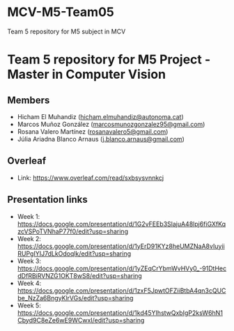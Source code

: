 # MCV-M5-Team05
Team 5 repository for M5 subject in MCV

# Team 5 repository for M5 Project - Master in Computer Vision


 
## Members
* Hicham El Muhandiz (hicham.elmuhandiz@autonoma.cat)
* Marcos Muñoz González (marcosmunozgonzalez95@gmail.com)
* Rosana Valero Martínez (rosanavalero5@gmail.com)
* Júlia Ariadna Blanco Arnaus (j.blanco.arnaus@gmail.com)

## Overleaf
* Link: https://www.overleaf.com/read/sxbsysvnnkcj


## Presentation links
* Week 1: https://docs.google.com/presentation/d/1G2vFEEb3SlajuA48lpj6fiGXfKqzcVSPoTVNhaP77f0/edit?usp=sharing
* Week 2: https://docs.google.com/presentation/d/1yErD91KYz8heUMZNaA8vIuyiiRUPgIYIJ7dLkOdoqlk/edit?usp=sharing
* Week 3: https://docs.google.com/presentation/d/1yZEqCrYbmWvHVy0_-91DtHecdDfRBiRVNZG1OKT8wS8/edit?usp=sharing
* Week 4: https://docs.google.com/presentation/d/1zxF5JpwtOFZiiBtbA4qn3cQUCbe_NzZa6BngyKlrVGs/edit?usp=sharing
* Week 5: https://docs.google.com/presentation/d/1kd45YIhstwQxbIgP2ksW6hN1Cbyd9C8eZe6wE9WCwxI/edit?usp=sharing
